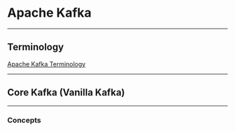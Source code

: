 # Apache Kafka
***
## Terminology
[Apache Kafka Terminology](https://github.com/DATA-ACES-ORGANIZATION/data-aces-dictionaries/blob/main/apache-kafka-dictionary.md)
***
## Core Kafka (Vanilla Kafka)
***
### Concepts
